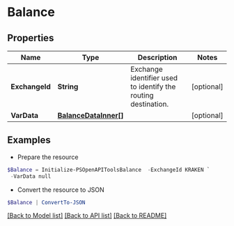 # Balance
## Properties

Name | Type | Description | Notes
------------ | ------------- | ------------- | -------------
**ExchangeId** | **String** | Exchange identifier used to identify the routing destination. | [optional] 
**VarData** | [**BalanceDataInner[]**](BalanceDataInner.md) |  | [optional] 

## Examples

- Prepare the resource
```powershell
$Balance = Initialize-PSOpenAPIToolsBalance  -ExchangeId KRAKEN `
 -VarData null
```

- Convert the resource to JSON
```powershell
$Balance | ConvertTo-JSON
```

[[Back to Model list]](../README.md#documentation-for-models) [[Back to API list]](../README.md#documentation-for-api-endpoints) [[Back to README]](../README.md)

